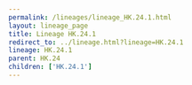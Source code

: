 ```yaml
---
permalink: /lineages/lineage_HK.24.1.html
layout: lineage_page
title: Lineage HK.24.1
redirect_to: ../lineage.html?lineage=HK.24.1
lineage: HK.24.1
parent: HK.24
children: ['HK.24.1']
---
```

